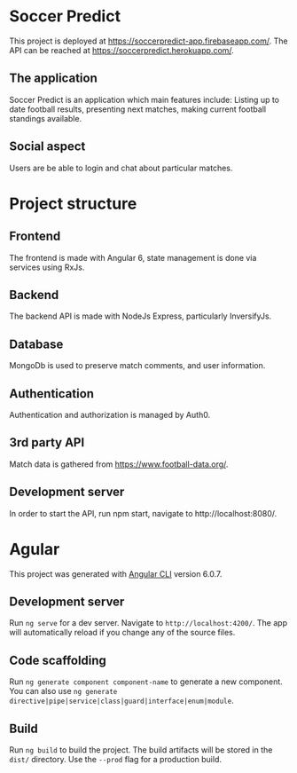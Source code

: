 # Soccer Predict
This project is deployed at https://soccerpredict-app.firebaseapp.com/. The API can be reached at https://soccerpredict.herokuapp.com/.

## The application

Soccer Predict is an application which main features include: Listing up to date football results, presenting next matches, making current football
standings available.

## Social aspect 

Users are be able to login and chat about particular matches.

# Project structure

## Frontend

The frontend is made with Angular 6, state management is done via services using RxJs.

## Backend

The backend API is made with NodeJs Express, particularly InversifyJs.

## Database

MongoDb is used to preserve match comments, and user information.

## Authentication

Authentication and authorization is managed by Auth0.

## 3rd party API

Match data is gathered from https://www.football-data.org/.

## Development server

In order to start the API, run npm start, navigate to http://localhost:8080/.



# Agular

This project was generated with [Angular CLI](https://github.com/angular/angular-cli) version 6.0.7.

## Development server

Run `ng serve` for a dev server. Navigate to `http://localhost:4200/`. The app will automatically reload if you change any of the source files.

## Code scaffolding

Run `ng generate component component-name` to generate a new component. You can also use `ng generate directive|pipe|service|class|guard|interface|enum|module`.

## Build

Run `ng build` to build the project. The build artifacts will be stored in the `dist/` directory. Use the `--prod` flag for a production build.

